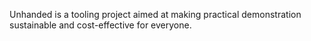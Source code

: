 Unhanded is a tooling project aimed at making practical demonstration sustainable and cost-effective for everyone.
